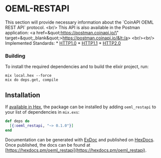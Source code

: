 # OEML-RESTAPI

This section will provide necessary information about the &#x60;CoinAPI OEML REST API&#x60; protocol. &lt;br/&gt; This API is also available in the Postman application: &lt;a href&#x3D;\&quot;https://postman.coinapi.io/\&quot; target&#x3D;\&quot;_blank\&quot;&gt;https://postman.coinapi.io/&lt;/a&gt;       &lt;br/&gt;&lt;br/&gt; Implemented Standards:   * [HTTP1.0](https://datatracker.ietf.org/doc/html/rfc1945)  * [HTTP1.1](https://datatracker.ietf.org/doc/html/rfc2616)  * [HTTP2.0](https://datatracker.ietf.org/doc/html/rfc7540) 

### Building

To install the required dependencies and to build the elixir project, run:
```
mix local.hex --force
mix do deps.get, compile
```

## Installation

If [available in Hex](https://hex.pm/docs/publish), the package can be installed
by adding `oeml_restapi` to your list of dependencies in `mix.exs`:

```elixir
def deps do
  [{:oeml_restapi, "~> 0.1.0"}]
end
```

Documentation can be generated with [ExDoc](https://github.com/elixir-lang/ex_doc)
and published on [HexDocs](https://hexdocs.pm). Once published, the docs can
be found at [https://hexdocs.pm/oeml_restapi](https://hexdocs.pm/oeml_restapi).
